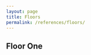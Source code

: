 ```yaml
---
layout: page
title: Floors
permalink: /references/floors/
---
```


## Floor One

<!-- Commented out while troublshooting. -->
<!--{% svg "assets/maps/floors/escapethedungeon-f1.svg" display="block" %}-->
